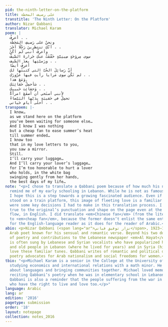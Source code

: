 ```yaml
---
pid: the-ninth-letter-on-the-platform
title: على رصيف المحطة
transtitle: 'The Ninth Letter: On the Platform'
author: Nizar Qabbani
translator: Michael Karam
poem: |
  أعرفُ . .
  ونحنُ على رَصيفِ المَحَطَّة
  أنَّكِ تنتظرينَ رَجُلًا آخَرَ . .
  وأعرِفُ أنني لَم أكُنْ
  سِوى مِروَحَةٍ صِينِيَّةٍ خَفَّفَتْ عنكِ حَرارةَ الصَّيفْ
  ورَميْتِها بعدَ الصَّيف . .
  أعرِفُ أيضًا
  أنَّ رَسائِلَ الحُبّ التي كتبتُها لكِ
  لم تَكُن سِوى مَرايا رأيتِ فيها غُرُورَكِ . .
  وَمَعَ هذا.
  سَأحمِلُ حَقائِبَكِ . .
  وَحقائِبَ حَبيبِكِ . .
  لأنني أستَحي أن أصفَعَ امرأةًٌ
  تحمِلُ في حَقيبَةِ يدَيْها البَيْضاءْ
  أحلَى أيامِ حَياتي . .
transpoem: |-
  I know…
  as we stand here on the platform
  you’ve been waiting for someone else…
  And I know I was nothing
  but a cheap fan to ease summer’s heat
  till summer ended…
  I know too
  that in my love letters to you,
  you saw a mirror.
  Still.
  I’ll carry your luggage…
  And I’ll carry your lover’s luggage…
  for I’m too honorable to hurt a lover
  who holds, in the white bag
  swinging gently from her hands,
  the best days of my life…
note: "<p>I chose to translate a Qabbani poem because of how much his name and works
  remind me of my early schooling in Lebanon. While he is not as famous in America,
  I hope this is a step towards a growing fascinated audience. Even if you’ve never
  stood on a train platform, this image of fleeting love is a familiar one. There
  were some key decisions I had to make in this translation process. I wanted to remain
  true to the original’s punctuation and shape on the page even at the risk of its
  flow, in English. I did translate <em>Chinese fan</em> (from the literal Arabic)
  to <em>cheap fan</em>, because the former doesn’t enlist the same enthymematic suggestion
  for the English-language reader as it does for the reader of Arabic.</p>\n"
abio: <p>Nizar Qabbani (<span lang="ar">نزار توفيق قباني</span>, 1923–1998) is a timeless
  Arab poet known for his sensual and romantic verse. Beyond his two dozen volumes
  of poetry and contributions to the Lebanese newspaper <em>Al Hayat</em>, his poetry
  is often sung by Lebanese and Syrian vocalists who have popularized his work. Young
  and old people in Lebanon (where he lived for years) and in Syria (his home country)
  love these familiar tunes. Qabbani writes of romantic and political despair; his
  poetry advocates for Arab nationalism and social freedoms for women.</p>
tbio: "<p>Michael Karam is a senior in the College at the University of Pennsylvania
  studying economics and international relations with a math minor. He is passionate
  about languages and bringing communities together. Michael loved memorizing and
  reciting Qabbani’s poetry when he was in elementary school in Lebanon. Poetry by
  Qabbani is also a reminder that the people suffering from the war in Syria are humans
  who have the right to live and love too.</p>"
language: Arabic
lang: ar
edition: '2016'
pagetype: submission
order: '18'
layout: notepage
collection: notes_2016
---
```

